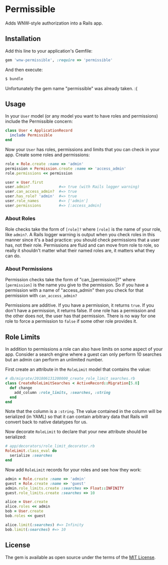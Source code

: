 # Permissible
Adds WNW-style authorization into a Rails app.

## Installation
Add this line to your application's Gemfile:

```ruby
gem 'wnw-permissible', :require => 'permissible'
```

And then execute:
```bash
$ bundle
```

Unfortunately the gem name "permissible" was already taken. :(

## Usage
In your `User` model (or any model you want to have roles and permissions) include the Permissible concern:

```ruby
class User < ApplicationRecord
  include Permissible
end
```

Now your `User` has roles, permissions and limits that you can check in your app. Create some roles and permissions:

```ruby
role = Role.create :name => 'admin'
permission = Permission.create :name => 'access_admin'
role.permissions << permission
```

```ruby
user = User.first
user.admin?             #=> true (with Rails logger warning)
user.can_access_admin?  #=> true
user.has_role? 'admin'  #=> true
user.role_names         #=> ['admin']
user.permissions        #=> [:access_admin]
```

### About Roles

Role checks take the form of `[role]?` where `[role]` is the name of your role, like `admin?`. A Rails logger warning is output when you check roles in this manner since it's a bad practice: you should check permissions that a user has, not their role. Permissions are fluid and can move from role to role, so really it shouldn't matter what their named roles are, it matters what they can do.

### About Permissions

Permission checks take the form of "can_[permission]?" where `[permission]` is the name you give to the permission. So if you have a permission with a name of "access_admin" then you check for that permission with `can_access_admin?`

Permissions are additive. If you have a permission, it returns `true`. If you don't have a permission, it returns false. If one role has a permission and the other does not, the user has that permission. There is no way for one role to force a permission to `false` if some other role provides it.

## Role Limits

In addition to permissions a role can also have limits on some aspect of your app. Consider a search engine where a guest can only perform 10 searches but an admin can perform an unlimited number.

First create an attribute in the `RoleLimit` model that contains the value:

```ruby
# db/migrate/201806131200000_create_role_limit_searches.rb
class CreateRoleLimitSearches < ActiveRecord::Migration[5.0]
  def change
    add_column :role_limits, :searches, :string
  end
end
```

Note that the column is a `:string`. The value contained in the column will be serialized (in YAML) so that it can contain arbitrary data that Rails will convert back to native datatypes for us.

Now decorate `RoleLimit` to declare that your new attribute should be serialized:

```ruby
# app/decorators/role_limit_decorator.rb
RoleLimit.class_eval do
  serialize :searches
end
```

Now add `RoleLimit` records for your roles and see how they work:

```ruby
admin = Role.create :name => 'admin'
guest = Role.create :name => 'guest'
admin.role_limits.create :searches => Float::INFINITY
guest.role_limits.create :searches => 10

alice = User.create
alice.roles << admin
bob = User.create
bob.roles << guest

alice.limit(:searches) #=> Infinity
bob.limit(:searches) #=> 10
```

## License
The gem is available as open source under the terms of the [MIT License](https://opensource.org/licenses/MIT).
